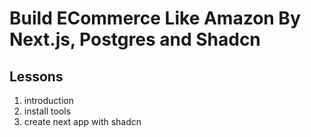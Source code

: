 # Build ECommerce Like Amazon By Next.js, Postgres and Shadcn

## Lessons

1. introduction
2. install tools
3. create next app with shadcn
